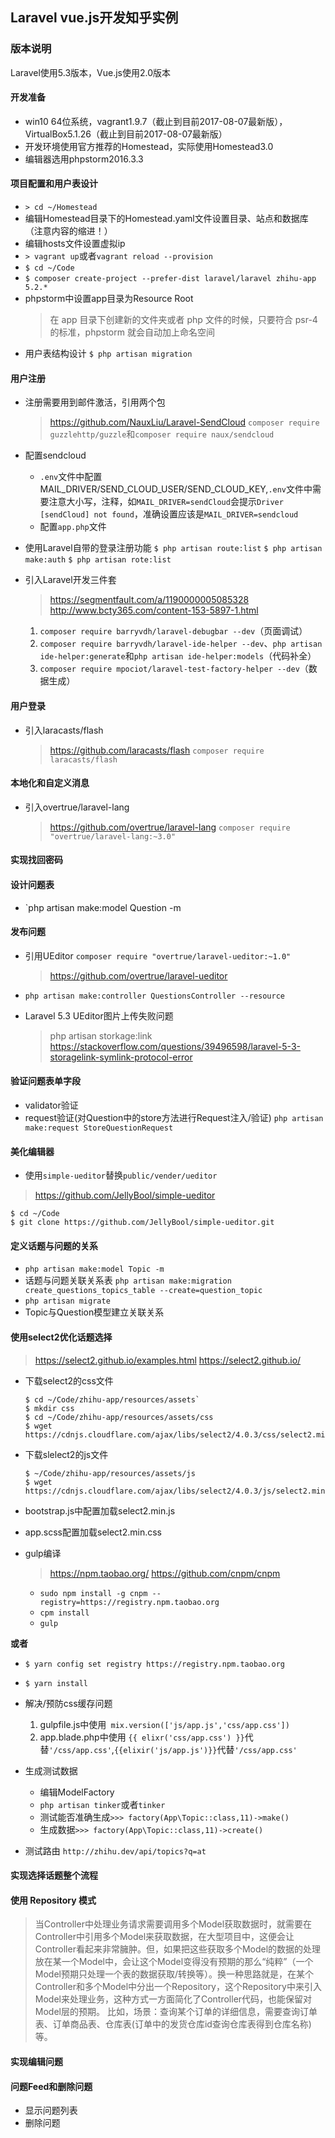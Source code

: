 
## Laravel vue.js开发知乎实例

### 版本说明

Laravel使用5.3版本，Vue.js使用2.0版本

#### 开发准备

- win10 64位系统，vagrant1.9.7（截止到目前2017-08-07最新版），VirtualBox5.1.26（截止到目前2017-08-07最新版）
- 开发环境使用官方推荐的Homestead，实际使用Homestead3.0
- 编辑器选用phpstorm2016.3.3

#### 项目配置和用户表设计

- `> cd ~/Homestead `
- 编辑Homestead目录下的Homestead.yaml文件设置目录、站点和数据库（注意内容的缩进！）
- 编辑hosts文件设置虚拟ip
- `> vagrant up`或者`vagrant reload --provision`
- `$ cd ~/Code`
- `$ composer create-project --prefer-dist laravel/laravel zhihu-app 5.2.*`
- phpstorm中设置app目录为Resource Root
    > 在 app 目录下创建新的文件夹或者 php 文件的时候，只要符合 psr-4 的标准，phpstorm 就会自动加上命名空间
- 用户表结构设计
   `$ php artisan migration`

#### 用户注册

- 注册需要用到邮件激活，引用两个包
    > https://github.com/NauxLiu/Laravel-SendCloud
    `composer require guzzlehttp/guzzle`和`composer require naux/sendcloud`

- 配置sendcloud
    - `.env`文件中配置MAIL_DRIVER/SEND_CLOUD_USER/SEND_CLOUD_KEY,`.env`文件中需要注意大小写，注释，如`MAIL_DRIVER=sendCloud`会提示`Driver [sendCloud] not found`，准确设置应该是`MAIL_DRIVER=sendcloud`
    -  配置`app.php`文件
- 使用Laravel自带的登录注册功能
    `$ php artisan route:list`
    `$ php artisan make:auth`
    `$ php artisan rote:list`

- 引入Laravel开发三件套 
    > https://segmentfault.com/a/1190000005085328
    > http://www.bcty365.com/content-153-5897-1.html
    1. `composer require barryvdh/laravel-debugbar --dev`（页面调试）
    2. `composer require barryvdh/laravel-ide-helper --dev`、`php artisan ide-helper:generate`和`php artisan ide-helper:models`（代码补全）
    3. `composer require mpociot/laravel-test-factory-helper --dev`（数据生成）
    
#### 用户登录

- 引入laracasts/flash
    > https://github.com/laracasts/flash
    `composer require laracasts/flash`

#### 本地化和自定义消息

- 引入overtrue/laravel-lang
    > https://github.com/overtrue/laravel-lang
    `composer require "overtrue/laravel-lang:~3.0"`
    
#### 实现找回密码

#### 设计问题表

- `php artisan make:model Question -m

#### 发布问题

- 引用UEditor
    `composer require "overtrue/laravel-ueditor:~1.0"`
    > https://github.com/overtrue/laravel-ueditor

- `php artisan make:controller QuestionsController --resource`
- Laravel 5.3 UEditor图片上传失败问题
    > php artisan storkage:link
    > https://stackoverflow.com/questions/39496598/laravel-5-3-storagelink-symlink-protocol-error
    
#### 验证问题表单字段

- validator验证
- request验证(对Question中的store方法进行Request注入/验证)
    `php artisan make:request StoreQuestionRequest`
    
#### 美化编辑器

- 使用`simple-ueditor`替换`public/vender/ueditor`
> https://github.com/JellyBool/simple-ueditor

```
$ cd ~/Code
$ git clone https://github.com/JellyBool/simple-ueditor.git
```

#### 定义话题与问题的关系

- `php artisan make:model Topic -m`
- 话题与问题关联关系表
`php artisan make:migration create_questions_topics_table --create=question_topic`
- `php artisan migrate`
- Topic与Question模型建立关联关系

#### 使用select2优化话题选择

> https://select2.github.io/examples.html
> https://select2.github.io/

- 下载select2的css文件
    ```
    $ cd ~/Code/zhihu-app/resources/assets`
    $ mkdir css
    $ cd ~/Code/zhihu-app/resources/assets/css
    $ wget https://cdnjs.cloudflare.com/ajax/libs/select2/4.0.3/css/select2.min.css
    ```
    
-  下载slelect2的js文件
    ```
    $ ~/Code/zhihu-app/resources/assets/js
    $ wget https://cdnjs.cloudflare.com/ajax/libs/select2/4.0.3/js/select2.min.js
    ```

-  bootstrap.js中配置加载select2.min.js
-  app.scss配置加载select2.min.css
-  gulp编译
    > https://npm.taobao.org/
    > https://github.com/cnpm/cnpm
    - `sudo npm install -g cnpm --registry=https://registry.npm.taobao.org`
    - `cpm install`
    - `gulp`
    
**或者**
- `$ yarn config set registry https://registry.npm.taobao.org`
- `$ yarn install`

- 解决/预防css缓存问题
    1. gulpfile.js中使用` mix.version(['js/app.js','css/app.css'])`
    2. app.blade.php中使用 `{{ elixr('css/app.css') }}`代替`'/css/app.css'`,`{{elixir('js/app.js')}}`代替`'/css/app.css'`

- 生成测试数据
    - 编辑ModelFactory
    - `php artisan tinker`或者`tinker`
    - 测试能否准确生成`>>> factory(App\Topic::class,11)->make()`
    - 生成数据`>>> factory(App\Topic::class,11)->create()`
- 测试路由
`http://zhihu.dev/api/topics?q=at`

#### 实现选择话题整个流程

#### 使用 Repository 模式

> 当Controller中处理业务请求需要调用多个Model获取数据时，就需要在Controller中引用多个Model来获取数据，在大型项目中，这便会让Controller看起来非常臃肿。但，如果把这些获取多个Model的数据的处理放在某一个Model中，会让这个Model变得没有预期的那么“纯粹”（一个Model预期只处理一个表的数据获取/转换等）。换一种思路就是，在某个Controller和多个Model中分出一个Repository，这个Repository中来引入Model来处理业务，这种方式一方面简化了Controller代码，也能保留对Model层的预期。
> 比如，场景：查询某个订单的详细信息，需要查询订单表、订单商品表、仓库表(订单中的发货仓库id查询仓库表得到仓库名称)等。

#### 实现编辑问题

#### 问题Feed和删除问题

- 显示问题列表
- 删除问题




